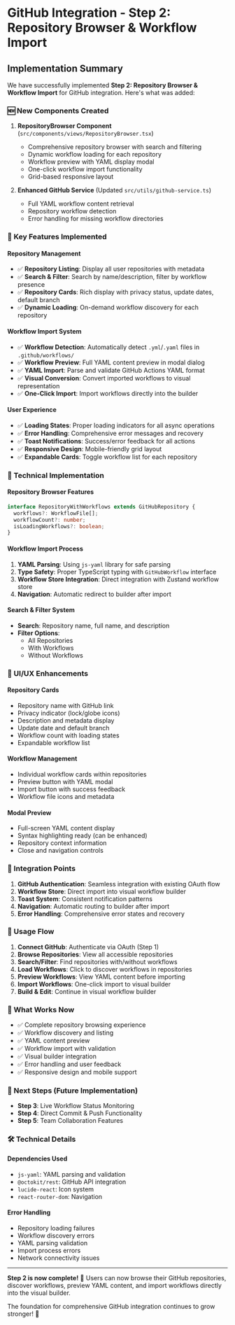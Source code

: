 # GitHub Integration - Step 2: Repository Browser & Workflow Import

## Implementation Summary

We have successfully implemented **Step 2: Repository Browser & Workflow Import** for GitHub integration. Here's what was added:

### 🆕 New Components Created

1. **RepositoryBrowser Component** (`src/components/views/RepositoryBrowser.tsx`)
   - Comprehensive repository browser with search and filtering
   - Dynamic workflow loading for each repository
   - Workflow preview with YAML display modal
   - One-click workflow import functionality
   - Grid-based responsive layout

2. **Enhanced GitHub Service** (Updated `src/utils/github-service.ts`)
   - Full YAML workflow content retrieval
   - Repository workflow detection
   - Error handling for missing workflow directories

### 🎯 Key Features Implemented

#### Repository Management

- ✅ **Repository Listing**: Display all user repositories with metadata
- ✅ **Search & Filter**: Search by name/description, filter by workflow presence
- ✅ **Repository Cards**: Rich display with privacy status, update dates, default branch
- ✅ **Dynamic Loading**: On-demand workflow discovery for each repository

#### Workflow Import System

- ✅ **Workflow Detection**: Automatically detect `.yml`/`.yaml` files in `.github/workflows/`
- ✅ **Workflow Preview**: Full YAML content preview in modal dialog
- ✅ **YAML Import**: Parse and validate GitHub Actions YAML format
- ✅ **Visual Conversion**: Convert imported workflows to visual representation
- ✅ **One-Click Import**: Import workflows directly into the builder

#### User Experience

- ✅ **Loading States**: Proper loading indicators for all async operations
- ✅ **Error Handling**: Comprehensive error messages and recovery
- ✅ **Toast Notifications**: Success/error feedback for all actions
- ✅ **Responsive Design**: Mobile-friendly grid layout
- ✅ **Expandable Cards**: Toggle workflow list for each repository

### 🔧 Technical Implementation

#### Repository Browser Features

```typescript
interface RepositoryWithWorkflows extends GitHubRepository {
  workflows?: WorkflowFile[];
  workflowCount?: number;
  isLoadingWorkflows?: boolean;
}
```

#### Workflow Import Process

1. **YAML Parsing**: Using `js-yaml` library for safe parsing
2. **Type Safety**: Proper TypeScript typing with `GitHubWorkflow` interface
3. **Workflow Store Integration**: Direct integration with Zustand workflow store
4. **Navigation**: Automatic redirect to builder after import

#### Search & Filter System

- **Search**: Repository name, full name, and description
- **Filter Options**:
  - All Repositories
  - With Workflows
  - Without Workflows

### 🎨 UI/UX Enhancements

#### Repository Cards

- Repository name with GitHub link
- Privacy indicator (lock/globe icons)
- Description and metadata display
- Update date and default branch
- Workflow count with loading states
- Expandable workflow list

#### Workflow Management

- Individual workflow cards within repositories
- Preview button with YAML modal
- Import button with success feedback
- Workflow file icons and metadata

#### Modal Preview

- Full-screen YAML content display
- Syntax highlighting ready (can be enhanced)
- Repository context information
- Close and navigation controls

### 🔄 Integration Points

1. **GitHub Authentication**: Seamless integration with existing OAuth flow
2. **Workflow Store**: Direct import into visual workflow builder
3. **Toast System**: Consistent notification patterns
4. **Navigation**: Automatic routing to builder after import
5. **Error Handling**: Comprehensive error states and recovery

### 📝 Usage Flow

1. **Connect GitHub**: Authenticate via OAuth (Step 1)
2. **Browse Repositories**: View all accessible repositories
3. **Search/Filter**: Find repositories with/without workflows
4. **Load Workflows**: Click to discover workflows in repositories
5. **Preview Workflows**: View YAML content before importing
6. **Import Workflows**: One-click import to visual builder
7. **Build & Edit**: Continue in visual workflow builder

### 🚀 What Works Now

- ✅ Complete repository browsing experience
- ✅ Workflow discovery and listing
- ✅ YAML content preview
- ✅ Workflow import with validation
- ✅ Visual builder integration
- ✅ Error handling and user feedback
- ✅ Responsive design and mobile support

### 🔮 Next Steps (Future Implementation)

- **Step 3**: Live Workflow Status Monitoring
- **Step 4**: Direct Commit & Push Functionality
- **Step 5**: Team Collaboration Features

### 🛠️ Technical Details

#### Dependencies Used

- `js-yaml`: YAML parsing and validation
- `@octokit/rest`: GitHub API integration
- `lucide-react`: Icon system
- `react-router-dom`: Navigation

#### Error Handling

- Repository loading failures
- Workflow discovery errors
- YAML parsing validation
- Import process errors
- Network connectivity issues

---

**Step 2 is now complete!** 🎉 Users can now browse their GitHub repositories, discover workflows, preview YAML content, and import workflows directly into the visual builder.

The foundation for comprehensive GitHub integration continues to grow stronger! 🚀
